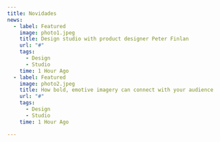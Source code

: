 ```yaml
---
title: Novidades
news:
  - label: Featured
    image: photo1.jpeg
    title: Design studio with product designer Peter Finlan
    url: "#"
    tags:
      - Design
      - Studio
    time: 1 Hour Ago
  - label: Featured
    image: photo2.jpeg
    title: How bold, emotive imagery can connect with your audience
    url: "#"
    tags:
      - Design
      - Studio
    time: 1 Hour Ago

---
```

